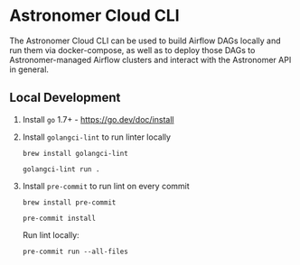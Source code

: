 # Astronomer Cloud CLI

The Astronomer Cloud CLI can be used to build Airflow DAGs locally and run them via docker-compose, as well as to deploy those DAGs to Astronomer-managed Airflow clusters and interact with the Astronomer API in general.

## Local Development

1. Install `go` 1.7+ - https://go.dev/doc/install
2. Install `golangci-lint` to run linter locally

    ```brew install golangci-lint```

    ```golangci-lint run .```
3. Install `pre-commit` to run lint on every commit
    
    ```brew install pre-commit```

    ```pre-commit install```
    
    Run lint locally:

    ```pre-commit run --all-files```

